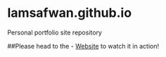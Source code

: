# Iamsafwan.github.io
Personal portfolio site repository

##Please head to the - [Website](https://iamsafwan.github.io) to watch it in action!